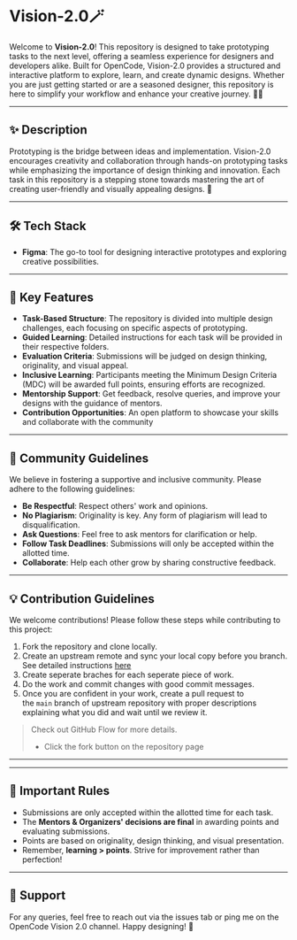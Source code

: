 # Vision-2.0🪄

Welcome to **Vision-2.0**! This repository is designed to take prototyping tasks to the next level, offering a seamless experience for designers and developers alike. Built for OpenCode, Vision-2.0 provides a structured and interactive platform to explore, learn, and create dynamic designs. Whether you are just getting started or are a seasoned designer, this repository is here to simplify your workflow and enhance your creative journey. 🎨🚀

---

## ✨ Description

Prototyping is the bridge between ideas and implementation. Vision-2.0 encourages creativity and collaboration through hands-on prototyping tasks while emphasizing the importance of design thinking and innovation. Each task in this repository is a stepping stone towards mastering the art of creating user-friendly and visually appealing designs. 🌟

---

## 🛠️ Tech Stack

- **Figma**: The go-to tool for designing interactive prototypes and exploring creative possibilities.

---

## 🔑 Key Features

- **Task-Based Structure**: The repository is divided into multiple design challenges, each focusing on specific aspects of prototyping.
- **Guided Learning**: Detailed instructions for each task will be provided in their respective folders.
- **Evaluation Criteria**: Submissions will be judged on design thinking, originality, and visual appeal.
- **Inclusive Learning**: Participants meeting the Minimum Design Criteria (MDC) will be awarded full points, ensuring efforts are recognized.
- **Mentorship Support**: Get feedback, resolve queries, and improve your designs with the guidance of mentors.
- **Contribution Opportunities**: An open platform to showcase your skills and collaborate with the community

---

## 📜 Community Guidelines

We believe in fostering a supportive and inclusive community. Please adhere to the following guidelines:

- **Be Respectful**: Respect others' work and opinions.
- **No Plagiarism**: Originality is key. Any form of plagiarism will lead to disqualification.
- **Ask Questions**: Feel free to ask mentors for clarification or help.
- **Follow Task Deadlines**: Submissions will only be accepted within the allotted time.
- **Collaborate**: Help each other grow by sharing constructive feedback.

---

## 💡 Contribution Guidelines

We welcome contributions! Please follow these steps while contributing to this project:

1. Fork the repository and clone locally.
2. Create an upstream remote and sync your local copy before you branch. See detailed instructions [here](https://help.github.com/articles/syncing-a-fork)
3. Create seperate braches for each seperate piece of work.
4. Do the work and commit changes with good commit messages.
5. Once you are confident in your work, create a pull request to the `main` branch of upstream repository with proper descriptions explaining what you did and wait until we review it.

> Check out GitHub Flow for more details.
> 
> - Click the fork button on the repository page

---

---

## 📢 Important Rules

- Submissions are only accepted within the allotted time for each task.
- The **Mentors & Organizers' decisions are final** in awarding points and evaluating submissions.
- Points are based on originality, design thinking, and visual presentation.
- Remember, **learning > points**. Strive for improvement rather than perfection!

---

## 🤝 Support

For any queries, feel free to reach out via the issues tab or ping me on the OpenCode Vision 2.0 channel. Happy designing! 🎉
